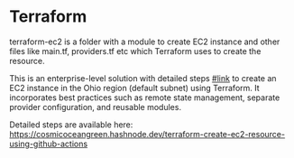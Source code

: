 # Terraform
terraform-ec2 is a folder with a module to create EC2 instance and other files like main.tf, providers.tf etc which Terraform uses to create the resource.

This is an enterprise-level solution with detailed steps [#link](https://cosmicoceangreen.hashnode.dev/terraform-create-ec2-resource-using-github-actions) to create an EC2 instance in the Ohio region (default subnet) using Terraform. It incorporates best practices such as remote state management, separate provider configuration, and reusable modules.

Detailed steps are available here: https://cosmicoceangreen.hashnode.dev/terraform-create-ec2-resource-using-github-actions
